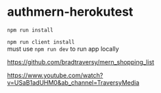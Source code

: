 # authmern-herokutest
`npm run install`  

`npm run client install`  
must use `npm run dev` to run app locally  

https://github.com/bradtraversy/mern_shopping_list

https://www.youtube.com/watch?v=USaB1adUHM0&ab_channel=TraversyMedia
